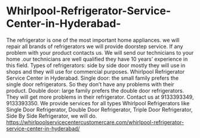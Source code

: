 # Whirlpool-Refrigerator-Service-Center-in-Hyderabad-
The refrigerator is one of the most important home appliances. we will repair all brands of refrigerators we will provide doorstep service. If any problem with your product contacts us. We will send our technicians to your home .our technicians are well qualified they have 10 years’ experience in this field. Types of refrigerators: side by side door mostly they will use in shops and they will use for commercial purposes. Whirlpool Refrigerator Service Center in Hyderabad. Single door: the small family prefers the single door refrigerators. So they don’t have any problems with their product. Double door: large family prefers the double door refrigerators. They will get more problems in their refrigerator. Contact us at 9133393349, 9133393350. We provide services for all types Whirlpool Refrigerators like Single Door Refrigerator, Double Door Refrigerator, Triple Door Refrigerator, Side By Side Refrigerator, we will do. https://whirlpoolservicecentercustomercare.com/whirlpool-refrigerator-service-center-in-hyderabad/
